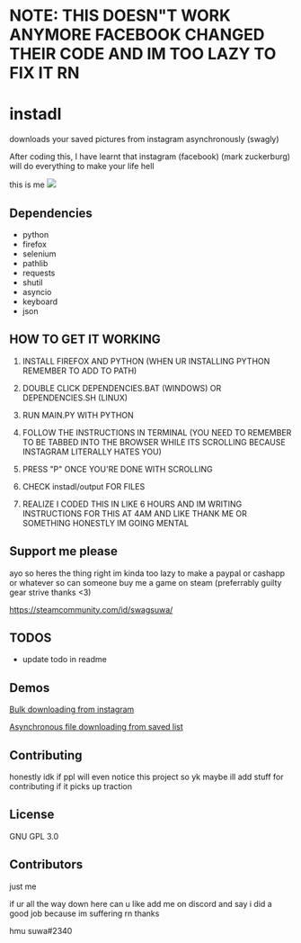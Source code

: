 # NOTE: THIS DOESN"T WORK ANYMORE FACEBOOK CHANGED THEIR CODE AND IM TOO LAZY TO FIX IT RN

# instadl
downloads your saved pictures from instagram asynchronously (swagly)

After coding this, I have learnt that instagram (facebook) (mark zuckerburg) will do everything to make your life hell

this is me
<img src="https://cdn.discordapp.com/attachments/879261281473937451/1008103668383481876/15943253.png">


## Dependencies

  - python
  - firefox
  - selenium
  - pathlib
  - requests
  - shutil
  - asyncio
  - keyboard
  - json
  
## HOW TO GET IT WORKING

1. INSTALL FIREFOX AND PYTHON (WHEN UR INSTALLING PYTHON REMEMBER TO ADD TO PATH)

2. DOUBLE CLICK DEPENDENCIES.BAT (WINDOWS) OR DEPENDENCIES.SH (LINUX)

3. RUN MAIN.PY WITH PYTHON

4. FOLLOW THE INSTRUCTIONS IN TERMINAL (YOU NEED TO REMEMBER TO BE TABBED INTO THE BROWSER WHILE ITS SCROLLING BECAUSE INSTAGRAM LITERALLY HATES YOU)

5. PRESS "P" ONCE YOU'RE DONE WITH SCROLLING

6. CHECK instadl/output FOR FILES

7. REALIZE I CODED THIS IN LIKE 6 HOURS AND IM WRITING INSTRUCTIONS FOR THIS AT 4AM AND LIKE THANK ME OR SOMETHING HONESTLY IM GOING MENTAL


## Support me please

ayo so heres the thing right im kinda too lazy to make a paypal or cashapp or whatever so can someone buy me a game on steam (preferrably guilty gear strive thanks <3)

https://steamcommunity.com/id/swagsuwa/


## TODOS
- update todo in readme

## Demos

<a href="https://www.youtube.com/watch?v=SUbdZLqv-jM">Bulk downloading from instagram<a>

<a href="https://www.youtube.com/watch?v=BNZ3bMfzW1k">Asynchronous file downloading from saved list<a>


## Contributing

honestly idk if ppl will even notice this project so yk maybe ill add stuff for contributing if it picks up traction


## License
GNU GPL 3.0

## Contributors

just me


if ur all the way down here can u like add me on discord and say i did a good job because im suffering rn thanks

hmu suwa#2340
